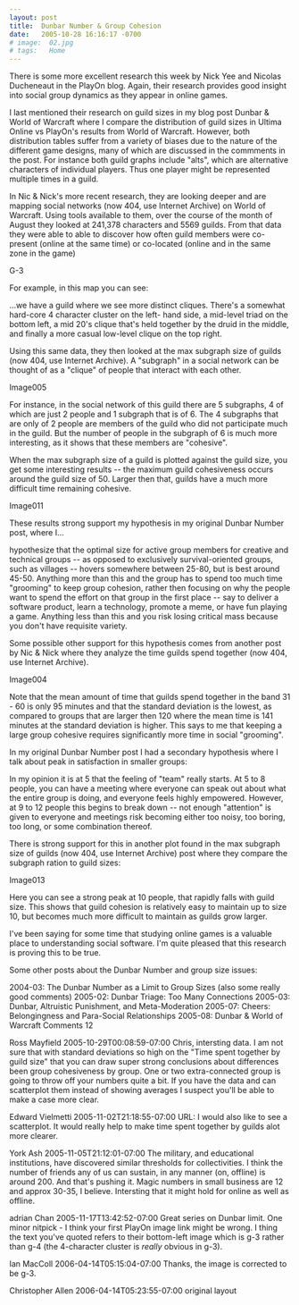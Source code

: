 ```yaml
---
layout: post
title:  Dunbar Number & Group Cohesion
date:   2005-10-28 16:16:17 -0700
# image:  02.jpg
# tags:   Home
---
```


There is some more excellent research this week by Nick Yee and Nicolas Ducheneaut in the PlayOn blog. Again, their research provides good insight into social group dynamics as they appear in online games.

I last mentioned their research on guild sizes in my blog post Dunbar & World of Warcraft where I compare the distribution of guild sizes in Ultima Online vs PlayOn's results from World of Warcraft. However, both distribution tables suffer from a variety of biases due to the nature of the different game designs, many of which are discussed in the commments in the post. For instance both guild graphs include "alts", which are alternative characters of individual players. Thus one player might be represented multiple times in a guild.

In Nic & Nick's more recent research, they are looking deeper and are mapping social networks (now 404, use Internet Archive) on World of Warcraft. Using tools available to them, over the course of the month of August they looked at 241,378 characters and 5569 guilds. From that data they were able to able to discover how often guild members were co-present (online at the same time) or co-located (online and in the same zone in the game)

G-3

For example, in this map you can see:

...we have a guild where we see more distinct cliques. There's a somewhat hard-core 4 character cluster on the left- hand side, a mid-level triad on the bottom left, a mid 20's clique that's held together by the druid in the middle, and finally a more casual low-level clique on the top right.

Using this same data, they then looked at the max subgraph size of guilds (now 404, use Internet Archive). A "subgraph" in a social network can be thought of as a "clique" of people that interact with each other.

Image005

For instance, in the social network of this guild there are 5 subgraphs, 4 of which are just 2 people and 1 subgraph that is of 6. The 4 subgraphs that are only of 2 people are members of the guild who did not participate much in the guild. But the number of people in the subgraph of 6 is much more interesting, as it shows that these members are "cohesive".

When the max subgraph size of a guild is plotted against the guild size, you get some interesting results -- the maximum guild cohesiveness occurs around the guild size of 50. Larger then that, guilds have a much more difficult time remaining cohesive.

Image011

These results strong support my hypothesis in my original Dunbar Number post, where I...

hypothesize that the optimal size for active group members for creative and technical groups -- as opposed to exclusively survival-oriented groups, such as villages -- hovers somewhere between 25-80, but is best around 45-50. Anything more than this and the group has to spend too much time "grooming" to keep group cohesion, rather then focusing on why the people want to spend the effort on that group in the first place -- say to deliver a software product, learn a technology, promote a meme, or have fun playing a game. Anything less than this and you risk losing critical mass because you don't have requisite variety.

Some possible other support for this hypothesis comes from another post by Nic & Nick where they analyze the time guilds spend together (now 404, use Internet Archive).

Image004

Note that the mean amount of time that guilds spend together in the band 31 - 60 is only 95 minutes and that the standard deviation is the lowest, as compared to groups that are larger then 120 where the mean time is 141 minutes at the standard deviation is higher. This says to me that keeping a large group cohesive requires significantly more time in social "grooming".

In my original Dunbar Number post I had a secondary hypothesis where I talk about peak in satisfaction in smaller groups:

In my opinion it is at 5 that the feeling of "team" really starts. At 5 to 8 people, you can have a meeting where everyone can speak out about what the entire group is doing, and everyone feels highly empowered. However, at 9 to 12 people this begins to break down -- not enough "attention" is given to everyone and meetings risk becoming either too noisy, too boring, too long, or some combination thereof.

There is strong support for this in another plot found in the max subgraph size of guilds (now 404, use Internet Archive) post where they compare the subgraph ration to guild sizes:

Image013

Here you can see a strong peak at 10 people, that rapidly falls with guild size. This shows that guild cohesion is relatively easy to maintain up to size 10, but becomes much more difficult to maintain as guilds grow larger.

I've been saying for some time that studying online games is a valuable place to understanding social software. I'm quite pleased that this research is proving this to be true.

Some other posts about the Dunbar Number and group size issues:

2004-03: The Dunbar Number as a Limit to Group Sizes (also some really good comments)
2005-02: Dunbar Triage: Too Many Connections
2005-03: Dunbar, Altruistic Punishment, and Meta-Moderation
2005-07: Cheers: Belongingness and Para-Social Relationships
2005-08: Dunbar & World of Warcraft
Comments
12

Ross Mayfield 2005-10-29T00:08:59-07:00
Chris, intersting data. I am not sure that with standard deviations so high on the "Time spent together by guild size" that you can draw super strong conclusions about differences been group cohesiveness by group. One or two extra-connected group is going to throw off your numbers quite a bit. If you have the data and can scatterplot them instead of showing averages I suspect you'll be able to make a case more clear.

Edward Vielmetti 2005-11-02T21:18:55-07:00
URL: I would also like to see a scatterplot. It would really help to make time spent together by guilds alot more clearer.

York Ash 2005-11-05T21:12:01-07:00
The military, and educational institutions, have discovered similar thresholds for collectivities. I think the number of friends any of us can sustain, in any manner (on, offline) is around 200. And that's pushing it. Magic numbers in small business are 12 and approx 30-35, I believe. Intersting that it might hold for online as well as offline.

adrian Chan 2005-11-17T13:42:52-07:00
Great series on Dunbar limit. One minor nitpick - I think your first PlayOn image link might be wrong. I thing the text you've quoted refers to their bottom-left image which is g-3 rather than g-4 (the 4-character cluster is *really* obvious in g-3).

Ian MacColl 2006-04-14T05:15:04-07:00
Thanks, the image is corrected to be g-3.

Christopher Allen 2006-04-14T05:23:55-07:00
original layout
